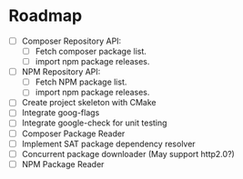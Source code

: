 

Roadmap
==============

- [ ] Composer Repository API:
  - [ ] Fetch composer package list.
  - [ ] import npm package releases.
- [ ] NPM Repository API:
  - [ ] Fetch NPM package list.
  - [ ] import npm package releases.
- [ ] Create project skeleton with CMake
- [ ] Integrate goog-flags
- [ ] Integrate google-check for unit testing
- [ ] Composer Package Reader
- [ ] Implement SAT package dependency resolver
- [ ] Concurrent package downloader (May support http2.0?)
- [ ] NPM Package Reader
